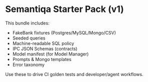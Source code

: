 # Semantiqa Starter Pack (v1)
This bundle includes:
- FakeBank fixtures (Postgres/MySQL/Mongo/CSV)
- Seeded queries
- Machine-readable SQL policy
- IPC JSON Schemas (contracts)
- Model manifest (for Model Manager)
- Prompts & Mongo templates
- Error taxonomy

Use these to drive CI golden tests and developer/agent workflows.

